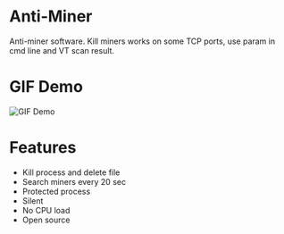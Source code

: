 # Anti-Miner
Anti-miner software. Kill miners works on some TCP ports, use param in cmd line and VT scan result.

# GIF Demo
![GIF Demo](https://i.imgur.com/5VoOWY8.gif)

# Features
- Kill process and delete file
- Search miners every 20 sec
- Protected process
- Silent
- No CPU load
- Open source
